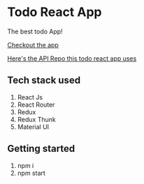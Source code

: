 # Todo React App

The best todo App!

[Checkout the app](https://ammar-todo-app.herokuapp.com/)

[Here's the API Repo this todo react app uses](https://github.com/AmmarAlkhooly98/todo-api)

## Tech stack used

1. React Js
2. React Router
3. Redux
4. Redux Thunk
5. Material UI

## Getting started

1. npm i
2. npm start
